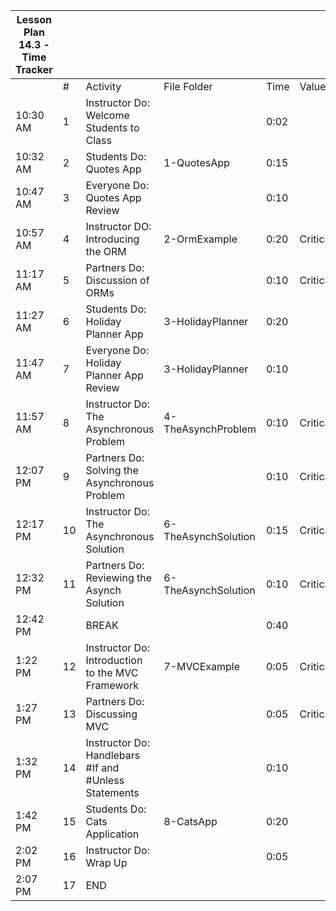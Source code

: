 | Lesson Plan 14.3 - Time Tracker |     |                                                      |                     |      |          |
| ------------------------------- | --- | ---------------------------------------------------- | ------------------- | ---- | -------- |
|                                 | #   | Activity                                             | File Folder         | Time | Value    |
| 10:30 AM                        | 1   | Instructor Do: Welcome Students to Class             |                     | 0:02 |          |
| 10:32 AM                        | 2   | Students Do: Quotes App                              | 1-QuotesApp         | 0:15 |          |
| 10:47 AM                        | 3   | Everyone Do: Quotes App Review                       |                     | 0:10 |          |
| 10:57 AM                        | 4   | Instructor DO: Introducing the ORM                   | 2-OrmExample        | 0:20 | Critical |
| 11:17 AM                        | 5   | Partners Do: Discussion of ORMs                      |                     | 0:10 | Critical |
| 11:27 AM                        | 6   | Students Do: Holiday Planner App                     | 3-HolidayPlanner    | 0:20 |          |
| 11:47 AM                        | 7   | Everyone Do: Holiday Planner App Review              | 3-HolidayPlanner    | 0:10 |          |
| 11:57 AM                        | 8   | Instructor Do: The Asynchronous Problem              | 4-TheAsynchProblem  | 0:10 | Critical |
| 12:07 PM                        | 9   | Partners Do: Solving the Asynchronous Problem        |                     | 0:10 | Critical |
| 12:17 PM                        | 10  | Instructor Do: The Asynchronous Solution             | 6-TheAsynchSolution | 0:15 | Critical |
| 12:32 PM                        | 11  | Partners Do: Reviewing the Asynch Solution           | 6-TheAsynchSolution | 0:10 | Critical |
| 12:42 PM                        |     | BREAK                                                |                     | 0:40 |          |
| 1:22 PM                         | 12  | Instructor Do: Introduction to the MVC Framework     | 7-MVCExample        | 0:05 | Critical |
| 1:27 PM                         | 13  | Partners Do: Discussing MVC                          |                     | 0:05 | Critical |
| 1:32 PM                         | 14  | Instructor Do: Handlebars #If and #Unless Statements |                     | 0:10 |          |
| 1:42 PM                         | 15  | Students Do: Cats Application                        | 8-CatsApp           | 0:20 |          |
| 2:02 PM                         | 16  | Instructor Do: Wrap Up                               |                     | 0:05 |          |
| 2:07 PM                         | 17  | END                                                  |                     |      |          |
